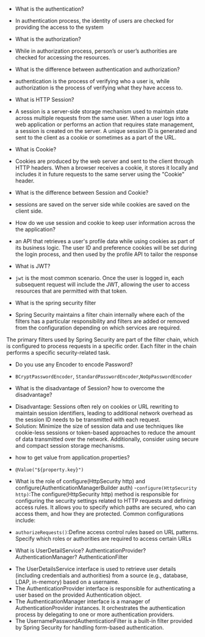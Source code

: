  * What is the authentication?
- In authentication process, the identity of users are checked for providing the
  access to the system

* What is the authorization?
 -  While in authorization process, person’s or user’s authorities are checked for
    accessing the resources.

* What is the difference between authentication and authorization?
- authentication is the process of verifying who a user is, while authorization is the process of verifying what they have access to. 

* What is HTTP Session?
- A session is a server-side storage mechanism used to maintain state
  across multiple requests from the same user. When a user logs into a
  web application or performs an action that requires state management,
  a session is created on the server. A unique session ID is generated
  and sent to the client as a cookie or sometimes as a part of the
  URL.

* What is Cookie? 
- Cookies are produced by the web server and sent to the client
  through HTTP headers. When a browser receives a cookie, it stores it
  locally and includes it in future requests to the same server using the
  "Cookie" header.

* What is the difference between Session and Cookie?
- sessions are saved on the server side while cookies are saved on the client side.

* How do we use session and cookie to keep user information across the the
    application?
-  an API that retrieves a user's profile data while using
   cookies as part of its business logic. The user ID and preference cookies will be set during
   the login process, and then used by the profile API to tailor the response

* What is JWT?
- `jwt` is the most common scenario. Once the user is logged in, each
  subsequent request will include the JWT, allowing the user to access resources that are
  permitted with that token.

* What is the spring security filter
- Spring Security maintains a filter chain internally where each of the filters has a particular responsibility and filters are added or removed from the configuration depending on which services are required.

The primary filters used by Spring Security are part of the filter chain, which is configured to process requests in a specific order. Each filter in the chain performs a specific security-related task.

* Do you use any Encoder to encode Password?
 - `BCryptPasswordEncoder`, `StandardPasswordEncoder`,`NoOpPasswordEncoder`

* What is the disadvantage of Session? how to overcome the disadvantage?
 - Disadvantage: Sessions often rely on cookies or URL rewriting to maintain session identifiers, leading to additional network overhead as the session ID needs to be transmitted with each request.
 - Solution: Minimize the size of session data and use techniques like cookie-less sessions or token-based approaches to reduce the amount of data transmitted over the network. Additionally, consider using secure and compact session storage mechanisms.

* how to get value from application.properties?
-   ```
    @Value("${property.key}")
    ```

* What is the role of configure(HttpSecurity http) and configure(AuthenticationManagerBuilder auth)
-`configure(HttpSecurity http)`:The configure(HttpSecurity http) method is responsible for configuring the security settings related to HTTP requests and defining access rules. It allows you to specify which paths are secured, who can access them, and how they are protected. Common configurations include:

- `authorizeRequests()`:Define access control rules based on URL patterns. Specify which roles or authorities are required to access certain URLs

* What is UserDetailService? AuthenticationProvider?AuthenticationManager? AuthenticationFilter
- The UserDetailsService interface is used to retrieve user details (including credentials and authorities) from a source (e.g., database, LDAP, in-memory) based on a username.
- The AuthenticationProvider interface is responsible for authenticating a user based on the provided Authentication object.
- The AuthenticationManager interface is a manager of AuthenticationProvider instances. It orchestrates the authentication process by delegating to one or more authentication providers.
- The UsernamePasswordAuthenticationFilter is a built-in filter provided by Spring Security for handling form-based authentication.
